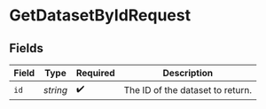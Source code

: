 # GetDatasetByIdRequest


## Fields

| Field                            | Type                             | Required                         | Description                      |
| -------------------------------- | -------------------------------- | -------------------------------- | -------------------------------- |
| `id`                             | *string*                         | :heavy_check_mark:               | The ID of the dataset to return. |